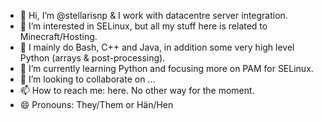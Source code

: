 - 👋 Hi, I’m @stellarisnp & I work with datacentre server integration.
- 👀 I’m interested in SELinux, but all my stuff here is related to Minecraft/Hosting.
- 💬 I mainly do Bash, C++ and Java, in addition some very high level Python (arrays & post-processing).
- 🌱 I’m currently learning Python and focusing more on PAM for SELinux.
- 💞️ I’m looking to collaborate on ...
- 📫 How to reach me: here. No other way for the moment.
- 😄 Pronouns: They/Them or Hän/Hen

<!---
stellarisnp/stellarisnp is a ✨ special ✨ repository because its `README.md` (this file) appears on your GitHub profile.
You can click the Preview link to take a look at your changes.
--->
